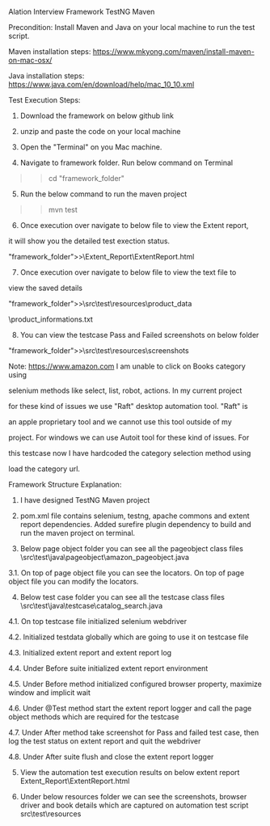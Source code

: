 Alation Interview Framework TestNG Maven

Precondition: 
Install Maven and Java on your local machine to run the test script.

Maven installation steps: https://www.mkyong.com/maven/install-maven-on-mac-osx/

Java installation steps: https://www.java.com/en/download/help/mac_10_10.xml

Test Execution Steps:
1. Download the framework on below github link

2. unzip and paste the code on your local machine

3. Open the "Terminal" on you Mac machine.

4. Navigate to framework folder. Run below command on Terminal

>> cd "framework_folder"

5. Run the below command to run the maven project

>> mvn test

6. Once execution over navigate to below file to view the Extent report, 

it will show you the detailed test exection status.

"framework_folder">>\Extent_Report\ExtentReport.html

7. Once execution over navigate to below file to view the text file to 

view the saved details

"framework_folder">>\src\test\resources\product_data

\product_informations.txt

8. You can view the testcase Pass and Failed screenshots on below folder

"framework_folder">>\src\test\resources\screenshots


Note: https://www.amazon.com I am unable to click on Books category using 

selenium methods like select, list, robot, actions. In my current project 

for these kind of issues we use "Raft" desktop automation tool. "Raft" is 

an apple proprietary tool and we cannot use this tool outside of my 

project. For windows we can use Autoit tool for these kind of issues. For 

this testcase now I have hardcoded the category selection method using 

load the category url.


Framework Structure Explanation:
1. I have designed TestNG Maven project

2. pom.xml file contains selenium, testng, apache commons and extent report dependencies. Added surefire plugin dependency to build and run the maven project on terminal.

3. Below page object folder you can see all the pageobject class files
\src\test\java\pageobject\amazon_pageobject.java

3.1. On top of page object file you can see the locators. On top of page object file you can modify the locators.

4. Below test case folder you can see all the testcase class files
\src\test\java\testcase\catalog_search.java

4.1. On top testcase file initialized selenium webdriver

4.2. Initialized testdata globally which are going to use it on testcase file

4.3. Initialized extent report and extent report log

4.4. Under Before suite initialized extent report environment

4.5. Under Before method initialized configured browser property, maximize window and implicit wait

4.6. Under @Test method start the extent report logger and call the page object methods which are required for the testcase

4.7. Under After method take screenshot for Pass and failed test case, then log the test status on extent report and quit the webdriver

4.8. Under After suite flush and close the extent report logger

5. View the automation test execution results on below extent report
Extent_Report\ExtentReport.html

6. Under below resources folder we can see the screenshots, browser driver and book details which are captured on automation test script
src\test\resources
